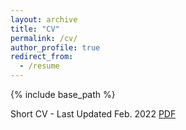 ```yaml
---
layout: archive
title: "CV"
permalink: /cv/
author_profile: true
redirect_from:
  - /resume
---
```


{% include base_path %}

Short CV - Last Updated Feb. 2022 [PDF](/files/CV_Sanjeel_Feb2022.pdf)
